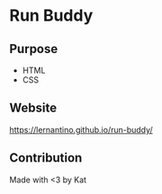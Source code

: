 # Run Buddy

## Purpose
* HTML
* CSS

## Website
https://lernantino.github.io/run-buddy/

## Contribution
Made with <3 by Kat
